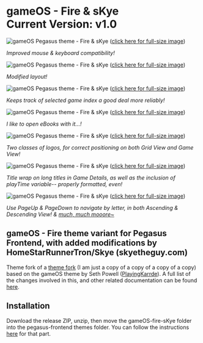 # gameOS - Fire & sKye <br/> Current Version: v1.0

![gameOS Pegasus theme - Fire & sKye](https://i.imgur.com/EvS0TCV.png)
([click here for full-size image](https://www.skyetheguy.com/pegasuscollectionaug162023A.png))

_Improved mouse & keyboard compatibility!_

![gameOS Pegasus theme - Fire & sKye](https://i.imgur.com/j05uNCH.png)
([click here for full-size image](https://www.skyetheguy.com/pegasuscollectionaug162023B.png))

_Modified layout!_

![gameOS Pegasus theme - Fire & sKye](https://i.imgur.com/2v75uQy.png)
([click here for full-size image](https://www.skyetheguy.com/pegasuscollectionjul312023A.png))

_Keeps track of selected game index a good deal more reliably!_

![gameOS Pegasus theme - Fire & sKye](https://i.imgur.com/nSBLQBZ.png)
([click here for full-size image](https://www.skyetheguy.com/pegasuscollectionjul312023B.png))

_I like to open eBooks with it...!_

![gameOS Pegasus theme - Fire & sKye](https://i.imgur.com/ly6gkPr.png)
([click here for full-size image](https://www.skyetheguy.com/pegasuscollectionaug162023C.png))

_Two classes of logos, for correct positioning on both Grid View and Game View!_

![gameOS Pegasus theme - Fire & sKye](https://i.imgur.com/N30aNpE.png)
([click here for full-size image](https://www.skyetheguy.com/pegasuscollectionaug162023D.png))

_Title wrap on long titles in Game Details, as well as the inclusion of playTime variable-- properly formatted, even!_

![gameOS Pegasus theme - Fire & sKye](https://i.imgur.com/gRrpwo5.png)
([click here for full-size image](https://www.skyetheguy.com/pegasuscollectionaug162023E.png))

_Use PageUp & PageDown to navigate by letter, in both Ascending & Descending View!
& [much, much mooore~](https://www.youtube.com/watch?v=l1G4ZZmNjBQ)_

## gameOS - Fire theme variant for Pegasus Frontend, with added modifications by HomeStarRunnerTron/Skye (skyetheguy.com)

Theme fork of a [theme fork](https://github.com/jimbob4000/gameOS) (I am just a copy of a copy of a copy of a copy) based on the gameOS theme by Seth Powell ([PlayingKarrde](https://github.com/PlayingKarrde/gameOS)). A full list of the changes involved in this, and other related documentation can be found [here](https://wiki.notfire.cc/index.php?title=Personal_Modifications_%26_Fixes_for_Pegasus_Game_Launcher_%2B_gameOS_Fire).

## Installation

Download the release ZIP, unzip, then move the gameOS-fire-sKye folder into the pegasus-frontend themes folder. You can follow the instructions [here](http://pegasus-frontend.org/docs/user-guide/installing-themes/) for that part.
